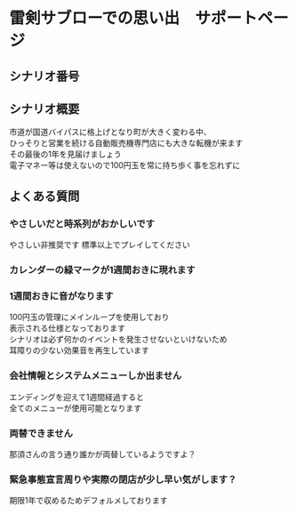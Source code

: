 # 雷剣サブローでの思い出　サポートページ

## シナリオ番号

## シナリオ概要
市道が国道バイパスに格上げとなり町が大きく変わる中、<br>
ひっそりと営業を続ける自動販売機専門店にも大きな転機が来ます<br>
その最後の1年を見届けましょう<br>
電子マネー等は使えないので100円玉を常に持ち歩く事を忘れずに<br>

## よくある質問

### やさしいだと時系列がおかしいです
やさしい非推奨です
標準以上でプレイしてください

### カレンダーの緑マークが1週間おきに現れます
### 1週間おきに音がなります
100円玉の管理にメインループを使用しており<br>
表示される仕様となっております<br>
シナリオは必ず何かのイベントを発生させないといけないため<br>
耳障りの少ない効果音を再生しています

### 会社情報とシステムメニューしか出ません
エンディングを迎えて1週間経過すると<br>
全てのメニューが使用可能となります

### 両替できません
那須さんの言う通り誰かが両替しているようですよ？

### 緊急事態宣言周りや実際の閉店が少し早い気がします？
期限1年で収めるためデフォルメしております
